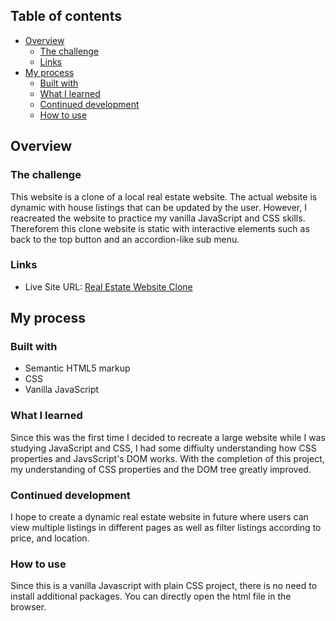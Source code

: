 ## Table of contents

- [Overview](#overview)
  - [The challenge](#the-challenge)
  - [Links](#links)
- [My process](#my-process)
  - [Built with](#built-with)
  - [What I learned](#what-i-learned)
  - [Continued development](#continued-development)
  - [How to use](#how-to-use)

## Overview

### The challenge

This website is a clone of a local real estate website. The actual website is dynamic with house listings that can be updated by the user. However, I reacreated the website to practice my vanilla JavaScript and CSS skills. Thereforem this clone website is static with interactive elements such as back to the top button and an accordion-like sub menu.

### Links

- Live Site URL: [Real Estate Website Clone](https://mehargiri.github.io/Real-Estate-Website-Clone/)

## My process

### Built with

- Semantic HTML5 markup
- CSS
- Vanilla JavaScript

### What I learned

Since this was the first time I decided to recreate a large website while I was studying JavaScript and CSS, I had some diffiulty understanding how CSS properties and JavsScript's DOM works. With the completion of this project, my understanding of CSS properties and the DOM tree greatly improved.

### Continued development

I hope to create a dynamic real estate website in future where users can view multiple listings in different pages as well as filter listings according to price, and location.

### How to use

Since this is a vanilla Javascript with plain CSS project, there is no need to install additional packages. You can directly open the html file in the browser.

